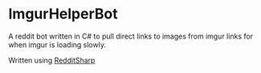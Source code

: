 # ImgurHelperBot

A reddit bot written in C# to pull direct links to images from imgur links for when imgur is loading slowly.  

Written using [RedditSharp](https://github.com/SirCmpwn/RedditSharp)
